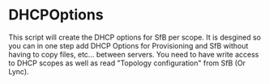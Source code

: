 # DHCPOptions
This script will create the DHCP options for SfB per scope.
It is desgined so you can in one step add DHCP Options for Provisioning and SfB without having to copy files, etc... between servers.
You need to have write access to DHCP scopes as well as read "Topology configuration" from SfB (Or Lync).
